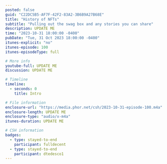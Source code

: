 ```yaml
---
posted: false
guid: "C22DC5B5-AF7F-42F2-83A2-3B6B9A27B68E"
title: "History of NFTs"
subtitle: "Pulling out the swag box and any stories you can share"
description: UPDATE ME
time: "2023-10-31 18:00:00 -0400"
pubDate: "Tue, 31 Oct 2023 18:00:00 -0400"
itunes-explicit: "no"
itunes-episode: 100
itunes-episodeType: full

# More info
youtube-full: UPDATE ME
discussion: UPDATE ME

# Timeline
timeline:
  - seconds: 0
    title: Intro

# File information
enclosure-url: "https://media.phor.net/csh/2023-10-31-episode-100.m4a"
enclosure-length: UPDATE ME
enclosure-type: "audio/x-m4a"
itunes-duration: UPDATE ME

# CSH information
badges:
  - type: stayed-to-end
    participant: fulldecent
  - type: stayed-to-end
    participant: dtedesco1
---
```

